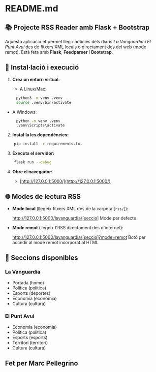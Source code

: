 # README.md

## 📚 Projecte RSS Reader amb Flask + Bootstrap

Aquesta aplicació et permet llegir notícies dels diaris *La Vanguardia* i *El Punt Avui* des de fitxers XML locals o directament des del web (mode remot). Està feta amb **Flask**, **Feedparser** i **Bootstrap**.

## 🔧 Instal·lació i execució

1. **Crea un entorn virtual:**
   
   - A Linux/Mac:

```bash
     python3 -m venv .venv
     source .venv/bin/activate
```
   - A Windows:

```bash
     python -m venv .venv
     .venv\Scripts\activate
```

2. **Instal·la les dependències:**

```bash
    pip install -r requirements.txt
```

3. **Executa el servidor:**

```bash
    flask run --debug
```

4. **Obre el navegador:**

   - [http://127.0.0.1:5000/](http://127.0.0.1:5000/)


## 🌐 Modes de lectura RSS

- **Mode local** (llegeix fitxers XML des de la carpeta [`rss/`]):

  http://127.0.0.1:5000/lavanguardia/[seccio]   Mode per defecte


- **Mode remot** (llegeix l'RSS directament des d'internet):

  http://127.0.0.1:5000/lavanguardia/[seccio]?mode=remot   Botó per accedir al mode remot incorporat al HTML


## 📰 Seccions disponibles

### La Vanguardia
- Portada (home)
- Política (politica)
- Esports (deportes)
- Economia (economia)
- Cultura (cultura)

### El Punt Avui
- Economia (economia)
- Política (politica)
- Esports (esports)
- Territori (territori)
- Cultura (cultura)

## Fet per Marc Pellegrino
